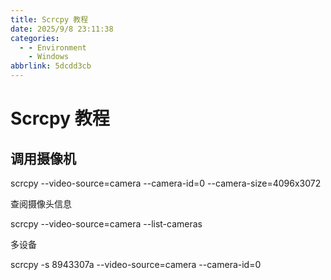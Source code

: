 ```yaml
---
title: Scrcpy 教程
date: 2025/9/8 23:11:38
categories:
  - - Environment
    - Windows
abbrlink: 5dcdd3cb
---
```

# Scrcpy 教程

## 调用摄像机

scrcpy --video-source=camera --camera-id=0 --camera-size=4096x3072

查阅摄像头信息

scrcpy --video-source=camera --list-cameras

多设备

scrcpy -s 8943307a --video-source=camera --camera-id=0